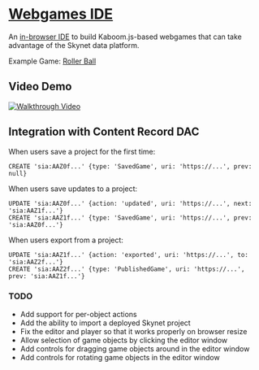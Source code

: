 # [Webgames IDE](https://webgames-ide.hns.siasky.net/)

An [in-browser IDE](https://webgames-ide.hns.siasky.net/) to build Kaboom.js-based webgames that can take advantage of the Skynet data platform.

Example Game: [Roller Ball](https://siasky.net/EADnbyTecWqMQHGHV4kNGmx1r_45So4twRTu8gCWMTiGLg/)

## Video Demo

[![Walkthrough Video](https://i.imgur.com/8LikgHS.png)](https://youtu.be/g6jRrBtVzI8)

## Integration with Content Record DAC

When users save a project for the first time:

    CREATE 'sia:AAZ0f...' {type: 'SavedGame', uri: 'https://...', prev: null}

When users save updates to a project:

    UPDATE 'sia:AAZ0f...' {action: 'updated', uri: 'https://...', next: 'sia:AAZ1f...'}
    CREATE 'sia:AAZ1f...' {type: 'SavedGame', uri: 'https://...', prev: 'sia:AAZ0f...'}

When users export from a project:

    UPDATE 'sia:AAZ1f...' {action: 'exported', uri: 'https://...', to: 'sia:AAZ2f...'}
    CREATE 'sia:AAZ2f...' {type: 'PublishedGame', uri: 'https://...', prev: 'sia:AAZ1f...'}


### TODO

* Add support for per-object actions
* Add the ability to import a deployed Skynet project
* Fix the editor and player so that it works properly on browser resize
* Allow selection of game objects by clicking the editor window
* Add controls for dragging game objects around in the editor window
* Add controls for rotating game objects in the editor window